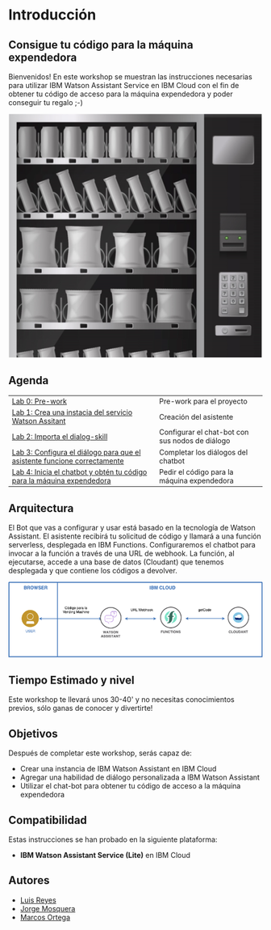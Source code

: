 # Introducción

## Consigue tu código para la máquina expendedora

Bienvenidos!
En este workshop se muestran las instrucciones necesarias para utilizar IBM Watson Assistant Service en IBM Cloud con el fin de obtener tu código de acceso para la máquina expendedora y poder conseguir tu regalo ;-)

![Maquina](images/maquina.png)

## Agenda

|  |  |
| :--- | :--- |
| [Lab 0: Pre-work](pre-work/README.md) | Pre-work para el proyecto |
| [Lab 1: Crea una instacia del servicio Watson Assitant](lab-1/README.md) | Creación del asistente |
| [Lab 2: Importa el dialog-skill](lab-2/README.md) | Configurar el chat-bot con sus nodos de diálogo |
| [Lab 3: Configura el diálogo para que el asistente funcione correctamente](lab-3/README.md) | Completar los diálogos del chatbot |
| [Lab 4: Inicia el chatbot y obtén tu código para la máquina expendedora](lab-4/README.md) | Pedir el código para la máquina expendedora |

## Arquitectura

El Bot que vas a configurar y usar está basado en la tecnología de Watson Assistant. El asistente recibirá tu solicitud de código y llamará a una función serverless, desplegada en IBM Functions. Configuraremos el chatbot para invocar a la función a través de una URL de webhook. La función, al ejecutarse, accede a una base de datos (Cloudant) que tenemos desplegada y que contiene los códigos a devolver.

![Arquitectura](images/arquitectura.png)

## Tiempo Estimado y nivel

Este workshop te llevará unos 30-40' y no necesitas conocimientos previos, sólo ganas de conocer y divertirte!

## Objetivos

Después de completar este workshop, serás capaz de:

* Crear una instancia de IBM Watson Assistant en IBM Cloud
* Agregar una habilidad de diálogo personalizada a IBM Watson Assistant
* Utilizar el chat-bot para obtener tu código de acceso a la máquina expendedora

## Compatibilidad

Estas instrucciones se han probado en la siguiente plataforma:

* **IBM Watson Assistant Service (Lite)** en IBM Cloud

## Autores

* [Luis Reyes](https://www.linkedin.com/in/luisreyesoliva/)
* [Jorge Mosquera](https://www.linkedin.com/in/jorgemosquera/)
* [Marcos Ortega](https://www.linkedin.com/in/marcos-ortega-sancho/)
